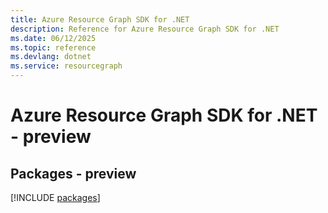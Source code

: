```yaml
---
title: Azure Resource Graph SDK for .NET
description: Reference for Azure Resource Graph SDK for .NET
ms.date: 06/12/2025
ms.topic: reference
ms.devlang: dotnet
ms.service: resourcegraph
---
```

# Azure Resource Graph SDK for .NET - preview
## Packages - preview
[!INCLUDE [packages](resource-graph-index.md)]